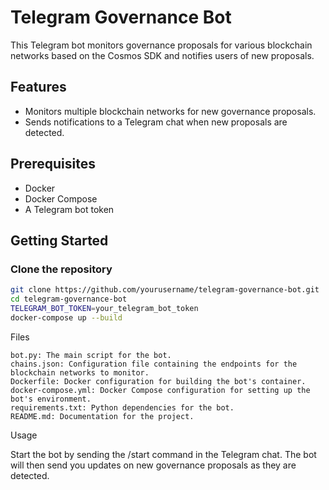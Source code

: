 # Telegram Governance Bot

This Telegram bot monitors governance proposals for various blockchain networks based on the Cosmos SDK and notifies users of new proposals.

## Features

- Monitors multiple blockchain networks for new governance proposals.
- Sends notifications to a Telegram chat when new proposals are detected.

## Prerequisites

- Docker
- Docker Compose
- A Telegram bot token

## Getting Started

### Clone the repository

```bash
git clone https://github.com/yourusername/telegram-governance-bot.git
cd telegram-governance-bot
TELEGRAM_BOT_TOKEN=your_telegram_bot_token
docker-compose up --build
```
Files

    bot.py: The main script for the bot.
    chains.json: Configuration file containing the endpoints for the blockchain networks to monitor.
    Dockerfile: Docker configuration for building the bot's container.
    docker-compose.yml: Docker Compose configuration for setting up the bot's environment.
    requirements.txt: Python dependencies for the bot.
    README.md: Documentation for the project.

Usage

Start the bot by sending the /start command in the Telegram chat. The bot will then send you updates on new governance proposals as they are detected.
